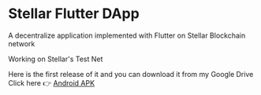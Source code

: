 # Stellar Flutter DApp

A decentralize application implemented with Flutter on Stellar Blockchain network

Working on Stellar's Test Net

Here is the first release of it and you can download it from my Google Drive 
Click here 👉 [Android APK](https://drive.google.com/file/d/14r5QBGucjsVxKZJmk71ywt6TYTvMgCfj/view?usp=drivesdk)
